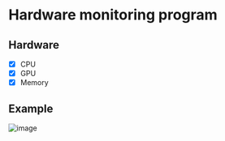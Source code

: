 # Hardware monitoring program  
## Hardware
- [x] CPU 
- [x] GPU  
- [x] Memory

## Example  
![image](https://github.com/kongbuhaja/HW_info/assets/42567320/003be8e3-e7b1-482e-9eca-16d290e89584)

